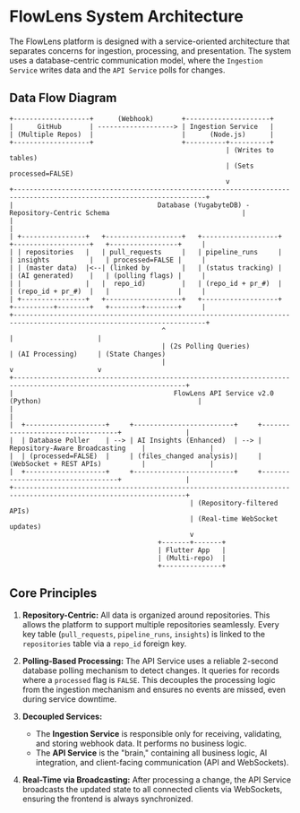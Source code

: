 # FlowLens System Architecture

The FlowLens platform is designed with a service-oriented architecture that separates concerns for ingestion, processing, and presentation. The system uses a database-centric communication model, where the `Ingestion Service` writes data and the `API Service` polls for changes.

## Data Flow Diagram

```
+-------------------+      (Webhook)       +---------------------+
|      GitHub       | -------------------> | Ingestion Service   |
| (Multiple Repos)  |                      |      (Node.js)      |
+-------------------+                      +----------+----------+
                                                      | (Writes to tables)
                                                      | (Sets processed=FALSE)
                                                      v
+----------------------------------------------------------------------------------------------------------------------+
|                                    Database (YugabyteDB) - Repository-Centric Schema                                 |
|                                                                                                                      |
| +----------------+   +-------------------+   +-------------------+   +-------------------+   +-----------------+     |
| | repositories   |   | pull_requests     |   | pipeline_runs     |   | insights          |   | processed=FALSE |     |
| | (master data)  |<--| (linked by        |   | (status tracking) |   | (AI generated)    |   | (polling flags) |     |
| |                |   |  repo_id)         |   | (repo_id + pr_#)  |   | (repo_id + pr_#)  |   |                 |     |
| +----------------+   +-------------------+   +-------------------+   +----------+--------+   +--------+--------+     |
+----------------------------------------------------------------------------------------------------------------------+
                                      ^                                              |                     |
                                      | (2s Polling Queries)                         | (AI Processing)     | (State Changes)
                                      |                                              v                     v
+-----------------------------------------------------------------------------------------------------------------+
|                                        FlowLens API Service v2.0 (Python)                                       |
|                                                                                                                 |
|  +--------------------+     +-------------------------+     +----------------------------------+                |
|  | Database Poller    | --> | AI Insights (Enhanced)  | --> | Repository-Aware Broadcasting    |                |
|  | (processed=FALSE)  |     | (files_changed analysis)|     | (WebSocket + REST APIs)          |                |
|  +--------------------+     +-------------------------+     +----------------------------------+                |
+-----------------------------------------------------------------------------------------------------------------+
                                             | (Repository-filtered APIs)
                                             | (Real-time WebSocket updates)
                                             v
                                     +-------+-------+
                                     | Flutter App   |
                                     | (Multi-repo)  |
                                     +---------------+
```

## Core Principles

1.  **Repository-Centric:** All data is organized around repositories. This allows the platform to support multiple repositories seamlessly. Every key table (`pull_requests`, `pipeline_runs`, `insights`) is linked to the `repositories` table via a `repo_id` foreign key.

2.  **Polling-Based Processing:** The API Service uses a reliable 2-second database polling mechanism to detect changes. It queries for records where a `processed` flag is `FALSE`. This decouples the processing logic from the ingestion mechanism and ensures no events are missed, even during service downtime.

3.  **Decoupled Services:**
    *   The **Ingestion Service** is responsible only for receiving, validating, and storing webhook data. It performs no business logic.
    *   The **API Service** is the "brain," containing all business logic, AI integration, and client-facing communication (API and WebSockets).

4.  **Real-Time via Broadcasting:** After processing a change, the API Service broadcasts the updated state to all connected clients via WebSockets, ensuring the frontend is always synchronized.